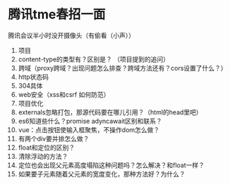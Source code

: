 # 腾讯tme春招一面
腾讯会议半小时没开摄像头（有偷看（小声））
1. 项目
2. content-type的类型有？区别是？ （项目提到的追问）
3. 跨域（proxy跨域？出现问题怎么排查？跨域方法还有？cors设置了什么？）
4. http状态码
5. 304具体
6. web安全（xss和csrf  如何防范）
7. 项目优化
8. externals忽略打包，那源代码要在哪儿引用？（html的head里吧）
9. es6知道些什么？promise adyncawait区别和联系？
10. vue：点击按钮使输入框聚焦，不操作dom怎么做？
11. 有两个div要并排怎么做？
12. float和定位的区别？
13. 清除浮动的方法？
14. 定位也会出现父元素高度塌陷这种问题吗？怎么解决？和float一样？
15. 如果要子元素随着父元素的宽度变化，那种方法好？为什么？